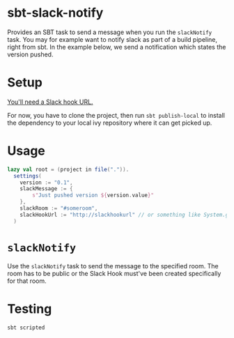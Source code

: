 # sbt-slack-notify

Provides an SBT task to send a message when you run the `slackNotify`
task. You may for example want to notify slack as part of a build
pipeline, right from sbt. In the example below, we send a notification which
states the version pushed.

# Setup

[You'll need a Slack hook URL.](https://api.slack.com/custom-integrations)

For now, you have to clone the project, then run `sbt publish-local` to install the dependency
to your local ivy repository where it can get picked up.

# Usage

```scala
lazy val root = (project in file(".")).
  settings(
    version := "0.1",
    slackMessage := {
        s"Just pushed version ${version.value}"
    },
    slackRoom := "#someroom",
    slackHookUrl := "http://slackhookurl" // or something like System.getenv("SBTSLACKNOTIFY_SLACKHOOKURL")
  )
```

# `slackNotify`

Use the `slackNotify` task to send the message to the specified room.
The room has to be public or the Slack Hook must've been created
specifically for that room.

# Testing

```
sbt scripted
```
